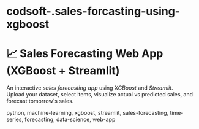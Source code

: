 # codsoft-.sales-forcasting-using-xgboost
# 📈 Sales Forecasting Web App (XGBoost + Streamlit)

An interactive *sales forecasting app* using *XGBoost* and *Streamlit*.  
Upload your dataset, select items, visualize actual vs predicted sales, and forecast tomorrow's sales.

python, machine-learning, xgboost, streamlit, sales-forecasting, time-series, forecasting, data-science, web-app
